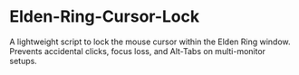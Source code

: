 # Elden-Ring-Cursor-Lock
A lightweight script to lock the mouse cursor within the Elden Ring window. Prevents accidental clicks, focus loss, and Alt-Tabs on multi-monitor setups.
